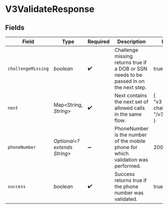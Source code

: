 # V3ValidateResponse


## Fields

| Field                                                                                  | Type                                                                                   | Required                                                                               | Description                                                                            | Example                                                                                |
| -------------------------------------------------------------------------------------- | -------------------------------------------------------------------------------------- | -------------------------------------------------------------------------------------- | -------------------------------------------------------------------------------------- | -------------------------------------------------------------------------------------- |
| `challengeMissing`                                                                     | *boolean*                                                                              | :heavy_check_mark:                                                                     | Challenge missing returns true if a DOB or SSN needs to be passed in on the next step. | true                                                                                   |
| `next`                                                                                 | Map<String, *String*>                                                                  | :heavy_check_mark:                                                                     | Next contains the next set of allowed calls in the same flow.                          | {<br/>"v3-challenge": "/v3/challenge"<br/>}                                            |
| `phoneNumber`                                                                          | *Optional<? extends String>*                                                           | :heavy_minus_sign:                                                                     | PhoneNumber is the number of the mobile phone for which validation was performed.      | 2001001686                                                                             |
| `success`                                                                              | *boolean*                                                                              | :heavy_check_mark:                                                                     | Success returns true if the phone number was validated.                                | true                                                                                   |